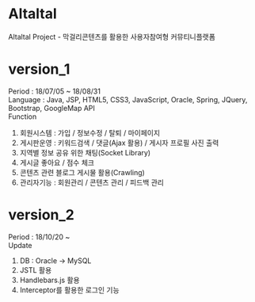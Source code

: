 # Altaltal
Altaltal Project - 막걸리콘텐츠를 활용한 사용자참여형 커뮤티니플랫폼

# version_1
Period : 18/07/05 ~ 18/08/31 </br>
Language : Java, JSP, HTML5, CSS3, JavaScript, Oracle, Spring, JQuery, Bootstrap, GoogleMap API </br>
Function
1) 회원시스템 : 가입 / 정보수정 / 탈퇴 / 마이페이지
2) 게시판운영 : 키워드검색 / 댓글(Ajax 활용) / 게시자 프로필 사진 출력
3) 지역별 정보 공유 위한 채팅(Socket Library)
4) 게시글 좋아요 / 점수 체크
5) 콘텐츠 관련 블로그 게시물 활용(Crawling)
6) 관리자기능 : 회원관리 / 콘텐츠 관리 / 피드백 관리
 
# version_2
Period : 18/10/20 ~ </br>
Update </br>
1) DB : Oracle -> MySQL
2) JSTL 활용
3) Handlebars.js 활용
4) Interceptor를 활용한 로그인 기능




